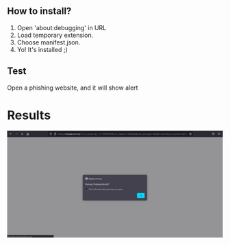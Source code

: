 ## How to install?
1. Open 'about:debugging' in URL
2. Load temporary extension.
3. Choose manifest.json.
4. Yo! It's installed ;)

## Test
Open a phishing website, and it will show alert

# Results
![](media/result.jpg)